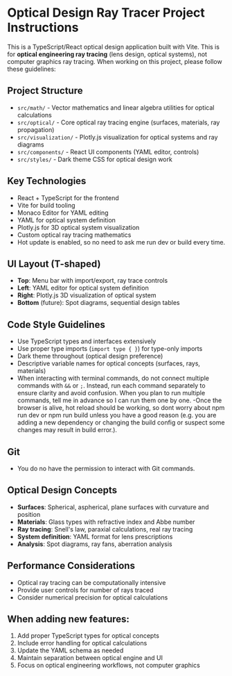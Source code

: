 <!-- Use this file to provide workspace-specific custom instructions to Copilot. For more details, visit https://code.visualstudio.com/docs/copilot/copilot-customization#_use-a-githubcopilotinstructionsmd-file -->

# Optical Design Ray Tracer Project Instructions

This is a TypeScript/React optical design application built with Vite. This is for **optical engineering ray tracing** (lens design, optical systems), not computer graphics ray tracing. When working on this project, please follow these guidelines:

## Project Structure
- `src/math/` - Vector mathematics and linear algebra utilities for optical calculations
- `src/optical/` - Core optical ray tracing engine (surfaces, materials, ray propagation)
- `src/visualization/` - Plotly.js visualization for optical systems and ray diagrams
- `src/components/` - React UI components (YAML editor, controls)
- `src/styles/` - Dark theme CSS for optical design work

## Key Technologies
- React + TypeScript for the frontend
- Vite for build tooling
- Monaco Editor for YAML editing
- YAML for optical system definition
- Plotly.js for 3D optical system visualization
- Custom optical ray tracing mathematics
- Hot update is enabled, so no need to ask me run dev or build every time.

## UI Layout (T-shaped)
- **Top**: Menu bar with import/export, ray trace controls
- **Left**: YAML editor for optical system definition
- **Right**: Plotly.js 3D visualization of optical system
- **Bottom** (future): Spot diagrams, sequential design tables

## Code Style Guidelines
- Use TypeScript types and interfaces extensively
- Use proper type imports (`import type { }`) for type-only imports
- Dark theme throughout (optical design preference)
- Descriptive variable names for optical concepts (surfaces, rays, materials)
- When interacting with terminal commands, do not connect multiple commands with `&&` or `;`. Instead, run each command separately to ensure clarity and avoid confusion. When you plan to run multiple commands, tell me in advance so I can run them one by one.
-Once the browser is alive, hot reload should be working, so dont worry about npm run dev or npm run build unless you have a good reason (e.g. you are adding a new dependency or changing the build config or suspect some changes may result in build error.).

## Git
- You do no have the permission to interact with Git commands.

## Optical Design Concepts
- **Surfaces**: Spherical, aspherical, plane surfaces with curvature and position
- **Materials**: Glass types with refractive index and Abbe number
- **Ray tracing**: Snell's law, paraxial calculations, real ray tracing
- **System definition**: YAML format for lens prescriptions
- **Analysis**: Spot diagrams, ray fans, aberration analysis

## Performance Considerations
- Optical ray tracing can be computationally intensive
- Provide user controls for number of rays traced
- Consider numerical precision for optical calculations

## When adding new features:
1. Add proper TypeScript types for optical concepts
2. Include error handling for optical calculations
3. Update the YAML schema as needed
4. Maintain separation between optical engine and UI
5. Focus on optical engineering workflows, not computer graphics
